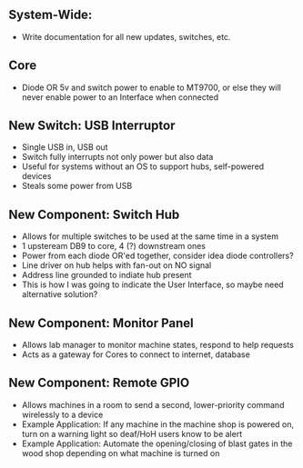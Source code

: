 ## System-Wide:

* Write documentation for all new updates, switches, etc.

## Core
* Diode OR 5v and switch power to enable to MT9700, or else they will never enable power to an Interface when connected

## New Switch: USB Interruptor
* Single USB in, USB out
* Switch fully interrupts not only power but also data
* Useful for systems without an OS to support hubs, self-powered devices
* Steals some power from USB

## New Component: Switch Hub
* Allows for multiple switches to be used at the same time in a system
* 1 upsteream DB9 to core, 4 (?) downstream ones
* Power from each diode OR'ed together, consider idea diode controllers?
* Line driver on hub helps with fan-out on NO signal
* Address line grounded to indiate hub present
 * This is how I was going to indicate the User Interface, so maybe need alternative solution? 

## New Component: Monitor Panel
* Allows lab manager to monitor machine states, respond to help requests
* Acts as a gateway for Cores to connect to internet, database

## New Component: Remote GPIO
* Allows machines in a room to send a second, lower-priority command wirelessly to a device
* Example Application: If any machine in the machine shop is powered on, turn on a warning light so deaf/HoH users know to be alert
* Example Application: Automate the opening/closing of blast gates in the wood shop depending on what machine is turned on
